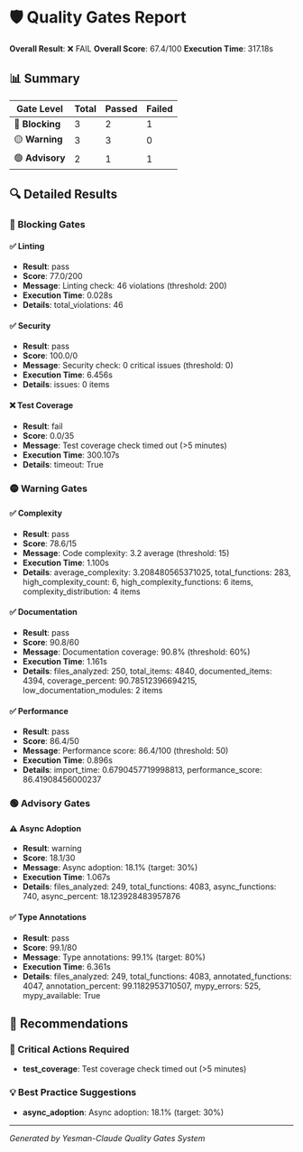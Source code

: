# 🛡️ Quality Gates Report

**Overall Result**: ❌ FAIL
**Overall Score**: 67.4/100
**Execution Time**: 317.18s

## 📊 Summary

| Gate Level | Total | Passed | Failed |
|------------|-------|--------|--------|
| 🔴 **Blocking** | 3 | 2 | 1 |
| 🟡 **Warning** | 3 | 3 | 0 |
| 🟢 **Advisory** | 2 | 1 | 1 |

## 🔍 Detailed Results

### 🔴 Blocking Gates

#### ✅ Linting
- **Result**: pass
- **Score**: 77.0/200
- **Message**: Linting check: 46 violations (threshold: 200)
- **Execution Time**: 0.028s
- **Details**: total_violations: 46

#### ✅ Security
- **Result**: pass
- **Score**: 100.0/0
- **Message**: Security check: 0 critical issues (threshold: 0)
- **Execution Time**: 6.456s
- **Details**: issues: 0 items

#### ❌ Test Coverage
- **Result**: fail
- **Score**: 0.0/35
- **Message**: Test coverage check timed out (>5 minutes)
- **Execution Time**: 300.107s
- **Details**: timeout: True

### 🟡 Warning Gates

#### ✅ Complexity
- **Result**: pass
- **Score**: 78.6/15
- **Message**: Code complexity: 3.2 average (threshold: 15)
- **Execution Time**: 1.100s
- **Details**: average_complexity: 3.208480565371025, total_functions: 283, high_complexity_count: 6, high_complexity_functions: 6 items, complexity_distribution: 4 items

#### ✅ Documentation
- **Result**: pass
- **Score**: 90.8/60
- **Message**: Documentation coverage: 90.8% (threshold: 60%)
- **Execution Time**: 1.161s
- **Details**: files_analyzed: 250, total_items: 4840, documented_items: 4394, coverage_percent: 90.78512396694215, low_documentation_modules: 2 items

#### ✅ Performance
- **Result**: pass
- **Score**: 86.4/50
- **Message**: Performance score: 86.4/100 (threshold: 50)
- **Execution Time**: 0.896s
- **Details**: import_time: 0.6790457719998813, performance_score: 86.41908456000237

### 🟢 Advisory Gates

#### ⚠️ Async Adoption
- **Result**: warning
- **Score**: 18.1/30
- **Message**: Async adoption: 18.1% (target: 30%)
- **Execution Time**: 1.067s
- **Details**: files_analyzed: 249, total_functions: 4083, async_functions: 740, async_percent: 18.123928483957876

#### ✅ Type Annotations
- **Result**: pass
- **Score**: 99.1/80
- **Message**: Type annotations: 99.1% (target: 80%)
- **Execution Time**: 6.361s
- **Details**: files_analyzed: 249, total_functions: 4083, annotated_functions: 4047, annotation_percent: 99.1182953710507, mypy_errors: 525, mypy_available: True


## 🎯 Recommendations

### 🚨 Critical Actions Required
- **test_coverage**: Test coverage check timed out (>5 minutes)

### 💡 Best Practice Suggestions
- **async_adoption**: Async adoption: 18.1% (target: 30%)

---
*Generated by Yesman-Claude Quality Gates System*

